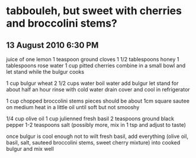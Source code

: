 # tabbouleh, but sweet with cherries and broccolini stems?
## 13 August 2010 6:30 PM

juice of one lemon
1 teaspoon ground cloves
1 1/2 tablespoons honey
1 tablespoons rose water
1 cup pitted cherries
combine in a small bowl and let stand while the bulgur cooks

1 cup bulgur wheat
2 1/2 cups water
boil water
add bulgur
let stand for about half an hour
rinse with cold water
drain
cover and cool in refrigerator

1 cup chopped broccolini stems
pieces should be about 1cm square
sautee on medium heat in a little oil until soft but not smooshy

1/4 cup olive oil
1 cup julienned fresh basil
2 teaspoons ground black pepper
1-2 teaspoons salt (possibly more, mix in 1 tsp and adjust to taste)

once bulgur is cool enough not to wilt fresh basil, add everything (olive oil, basil, salt, sauteed broccolini stems, sweet cherry mixture) into cooked bulgur and mix well